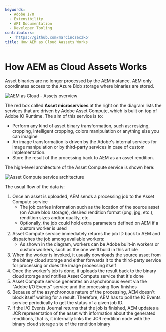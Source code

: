 ```yaml
---
keywords:
  - Adobe I/O
  - Extensibility
  - API Documentation
  - Developer Tooling
contributors:
  - 'https://github.com/marcinczeczko'
title: How AEM as Cloud Aassets Works
---
```


# How AEM as Cloud Assets Works

Asset binaries are no longer processed by the AEM instance. AEM only coordinates access to the Azure Blob storage where binaries are stored.

![AEM as Cloud - Assets overview](assets/aemcloud-assets-overview.jpg)

The red box called **Asset microservices** at the right on the diagram lists the services that are driven by Adobe Asset Compute, which is built on top of Adobe IO Runtime. The aim of this service is to:

- Perform any kind of asset binary transformation, such as: resizing, cropping, intelligent cropping, colors
  manipulation or anything else you can imagine
- An image transformation is driven by the Adobe's internal services for image manipulation or by third-party services in
  case of custom implementation.
- Store the result of the processing back to AEM as an asset rendition.

The high-level architecture of the Asset Compute service is shown here:

![Asset Compute service architecture](assets/asset-compute-overview.jpg)

The usual flow of the data is:
1. Once an asset is uploaded, AEM sends a processing job to the Asset Compute service
   - The job carries information such as the location of the source asset (on Azure blob storage), desired rendition
     format (png, jpg, etc.), rendition sizes and/or quality, etc.
   - Optionally, the job could hold extra parameters defined on AEM if a custom worker is used
2. Asset Compute service immediately returns the job ID back to AEM and dispatches the job among available workers:
   - As shown in the diagram, workers can be Adobe built-in workers or custom workers, such as the one we'll build in this article
3. When the worker is invoked, it usually downloads the source asset from the binary cloud storage and either forwards
   it to the third-party service for processing or does the image processing itself
4. Once the worker's job is done, it uploads the result back to the binary cloud storage and notifies Asset Compute
   service that it's done
5. Asset Compute service generates an asynchronous event via the "Adobe I/O Events" service and the processing flow
   finishes
6. Because of the asynchronous nature of the processing, AEM doesn't block itself waiting for a result. Therefore, AEM has to poll the IO Events service periodically to get the status of a given job ID.
7. If the I/O Events Journal returns that the job is finished, AEM updates a JCR representation of the asset with information about the generated renditions, that is, it internally links the JCR rendition node with the binary cloud storage site of the rendition binary

